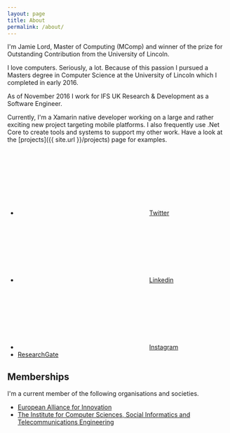 ```yaml
---
layout: page
title: About
permalink: /about/
---
```

I'm Jamie Lord, Master of Computing (MComp) and winner of the prize for Outstanding Contribution from the University of Lincoln.

I love computers. Seriously, a lot. Because of this passion I pursued a Masters degree in Computer Science at the University of Lincoln which I completed in early 2016.

As of November 2016 I work for IFS UK Research & Development as a Software Engineer.

Currently, I'm a Xamarin native developer working on a large and rather exciting new project targeting mobile platforms. I also frequently use .Net Core to create tools and systems to support my other work. Have a look at the [projects]({{ site.url }}/projects) page for examples.

* [<svg class="svg-icon"><use xlink:href="{{ site.url }}/assets/minima-social-icons.svg#twitter"></use></svg>Twitter](https://twitter.com/jme_lord)
* [<svg class="svg-icon"><use xlink:href="{{ site.url }}/assets/minima-social-icons.svg#linkedin"></use></svg>Linkedin](https://www.linkedin.com/in/jamie-lord/)
* [<svg class="svg-icon"><use xlink:href="{{ site.url }}/assets/minima-social-icons.svg#instagram"></use></svg>Instagram](https://www.instagram.com/jlordlord/)
* [ResearchGate](https://www.researchgate.net/profile/Jamie_Lord)

## Memberships

I'm a current member of the following organisations and societies.

- [European Alliance for Innovation](http://eai.eu/)
- [The Institute for Computer Sciences, Social Informatics and Telecommunications Engineering](http://icst.org/)